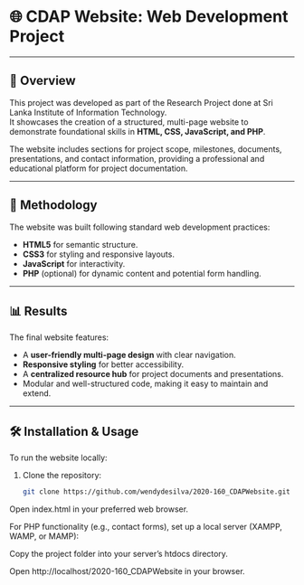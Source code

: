 # 🌐 CDAP Website: Web Development Project  

---

## 📖 Overview  

This project was developed as part of the Research Project done at Sri Lanka Institute of Information Technology.  
It showcases the creation of a structured, multi-page website to demonstrate foundational skills in **HTML, CSS, JavaScript, and PHP**.  

The website includes sections for project scope, milestones, documents, presentations, and contact information, providing a professional and educational platform for project documentation.  

---

## 🧪 Methodology  

The website was built following standard web development practices:  

- **HTML5** for semantic structure.  
- **CSS3** for styling and responsive layouts.  
- **JavaScript** for interactivity.  
- **PHP** (optional) for dynamic content and potential form handling.  


---

## 📊 Results  

The final website features:  

- A **user-friendly multi-page design** with clear navigation.  
- **Responsive styling** for better accessibility.  
- A **centralized resource hub** for project documents and presentations.  
- Modular and well-structured code, making it easy to maintain and extend.  

---

## 🛠️ Installation & Usage  

To run the website locally:  

1. Clone the repository:  
   ```bash
   git clone https://github.com/wendydesilva/2020-160_CDAPWebsite.git
Open index.html in your preferred web browser.

For PHP functionality (e.g., contact forms), set up a local server (XAMPP, WAMP, or MAMP):

Copy the project folder into your server’s htdocs directory.

Open http://localhost/2020-160_CDAPWebsite in your browser.
